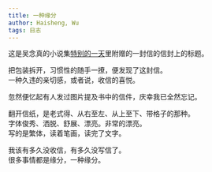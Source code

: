 ```yaml
---
title: 一种缘分
author: Haisheng, Wu
tags: 日志
---
```


这是吴念真的小说集[特别的一天]里附赠的一封信的信封上的标题。

把包装拆开，习惯性的随手一撩，便发现了这封信。\
一种久违的亲切感，或者说，收信的喜悦。

忽然便忆起有人发过图片提及书中的信件，庆幸我已全然忘记。

翻开信纸，是老式得、从右至左、从上至下、带格子的那种。\
字体俊秀、洒脱、舒展、漂亮。非常的漂亮。\
写的是繁体，读着笔画，读完了文字。

我该有多久没收信，有多久没写信了。\
很多事情都是缘分，一种缘分。

[特别的一天]: http://book.douban.com/subject/10570257/

